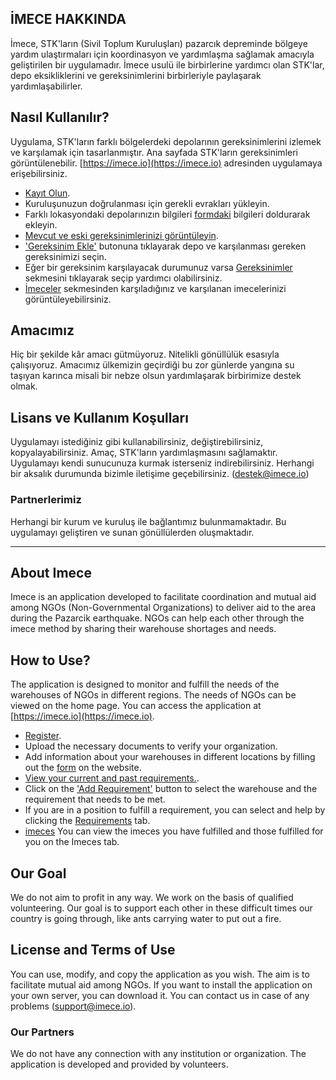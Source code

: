 
## İMECE HAKKINDA

İmece, STK'ların (Sivil Toplum Kuruluşları) pazarcık depreminde bölgeye yardım ulaştırmaları için koordinasyon ve yardımlaşma sağlamak amacıyla geliştirilen bir uygulamadır. İmece usulü ile birbirlerine yardımcı olan STK'lar, depo eksikliklerini ve gereksinimlerini birbirleriyle paylaşarak yardımlaşabilirler.

## Nasıl Kullanılır?
Uygulama, STK'ların farklı bölgelerdeki depolarının gereksinimlerini izlemek ve karşılamak için tasarlanmıştır. Ana sayfada STK'ların gereksinimleri görüntülenebilir.
[https://imece.io](https://imece.io) adresinden uygulamaya erişebilirsiniz.
- [Kayıt Olun](https://imece.io/register).
- Kuruluşunuzun doğrulanması için gerekli evrakları yükleyin.
- Farklı lokasyondaki depolarınızın bilgileri [formdaki](https://imece.io/warehouse) bilgileri doldurarak ekleyin.
- [Mevcut ve eski gereksinimlerinizi görüntüleyin](https://imece.io/myrequirements).
- ['Gereksinim Ekle'](https://imece.io/requirement) butonuna tıklayarak depo ve karşılanması gereken gereksinimizi seçin.
- Eğer bir gereksinim karşılayacak durumunuz varsa [Gereksinimler](https://imece.io/myrequirements) sekmesini tıklayarak seçip yardımcı olabilirsiniz.
- [İmeceler](https://imece.io/my-imeces) sekmesinden karşıladığınız ve karşılanan imecelerinizi görüntüleyebilirsiniz.



## Amacımız
Hiç bir şekilde kâr amacı gütmüyoruz. Nitelikli gönüllülük esasıyla çalışıyoruz. Amacımız ülkemizin geçirdiği bu zor günlerde yangına su taşıyan karınca misali bir nebze olsun yardımlaşarak birbirimize destek olmak.

## Lisans ve Kullanım Koşulları

Uygulamayı istediğiniz gibi kullanabilirsiniz, değiştirebilirsiniz, kopyalayabilirsiniz. Amaç, STK'ların yardımlaşmasını sağlamaktır. Uygulamayı kendi sunucunuza kurmak isterseniz indirebilirsiniz. Herhangi bir aksalık durumunda bizimle iletişime geçebilirsiniz. (destek@imece.io)

### Partnerlerimiz
 Herhangi bir kurum ve kuruluş ile bağlantımız bulunmamaktadır. Bu uygulamayı geliştiren ve sunan gönüllülerden oluşmaktadır.

------------------------------------------------------------------------------------------------------------------------------------

## About Imece

Imece is an application developed to facilitate coordination and mutual aid among NGOs (Non-Governmental Organizations) to deliver aid to the area during the Pazarcik earthquake. NGOs can help each other through the imece method by sharing their warehouse shortages and needs.

## How to Use?
The application is designed to monitor and fulfill the needs of the warehouses of NGOs in different regions. The needs of NGOs can be viewed on the home page.
You can access the application at [https://imece.io](https://imece.io).
- [Register](https://imece.io/register).
- Upload the necessary documents to verify your organization.
- Add information about your warehouses in different locations by filling out the [form](https://imece.io/warehouse) on the website.
- [View your current and past requirements.](https://imece.io/myrequirements).
- Click on the ['Add Requirement'](https://imece.io/requirement) button to select the warehouse and the requirement that needs to be met.
- If you are in a position to fulfill a requirement, you can select and help by clicking the [Requirements](https://imece.io/myrequirements) tab.
- [imeces](https://imece.io/my-imeces) You can view the imeces you have fulfilled and those fulfilled for you on the Imeces tab.



## Our Goal
We do not aim to profit in any way. We work on the basis of qualified volunteering. Our goal is to support each other in these difficult times our country is going through, like ants carrying water to put out a fire.

## License and Terms of Use

You can use, modify, and copy the application as you wish. The aim is to facilitate mutual aid among NGOs. If you want to install the application on your own server, you can download it. You can contact us in case of any problems (support@imece.io).

### Our Partners
We do not have any connection with any institution or organization. The application is developed and provided by volunteers.
